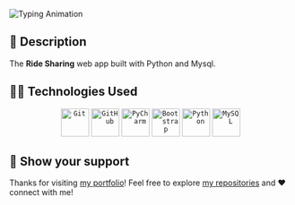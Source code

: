 ![Typing Animation](https://readme-typing-svg.herokuapp.com/?color=AF69EF&size=35&center=true&vCenter=true&width=1000&lines=Ride+Share+-+v1.0&font=JetBrains+Mono)


## 📑 Description
The **Ride Sharing** web app built with Python and Mysql.


## 🧑‍💻 Technologies Used
<div align="center">
    <code><img width="50" src="https://user-images.githubusercontent.com/25181517/192108372-f71d70ac-7ae6-4c0d-8395-51d8870c2ef0.png" alt="Git" title="Git"/></code>
	<code><img width="50" src="https://user-images.githubusercontent.com/25181517/192108374-8da61ba1-99ec-41d7-80b8-fb2f7c0a4948.png" alt="GitHub" title="GitHub"/></code>
	<code><img width="50" src="https://github.com/user-attachments/assets/9f931c45-0585-4db0-86a7-25ce3f5bef25" alt="PyCharm" title="PyCharm"/></code>
	<code><img width="50" src="https://user-images.githubusercontent.com/25181517/183898054-b3d693d4-dafb-4808-a509-bab54cf5de34.png" alt="Bootstrap" title="Bootstrap"/></code>
	<code><img width="50" src="https://user-images.githubusercontent.com/25181517/183423507-c056a6f9-1ba8-4312-a350-19bcbc5a8697.png" alt="Python" title="Python"/></code>
	<code><img width="50" src="https://user-images.githubusercontent.com/25181517/183896128-ec99105a-ec1a-4d85-b08b-1aa1620b2046.png" alt="MySQL" title="MySQL"/></code>
</div>


## 🤝 Show your support

Thanks for visiting [my portfolio](https://ramprasathmk.github.io/Portfolio/)! Feel free to explore [my repositories](https://github.com/ramprasathmk?tab=repositories) and ❤️ connect with me!

[//]: # ([![Buy Me A Coffee]&#40;https://img.shields.io/badge/Buy%20Me%20a%20Coffee-ffdd00?&logo=buy-me-a-coffee&logoColor=black&#41;]&#40;&#41;)
